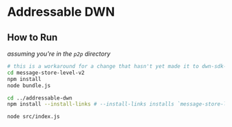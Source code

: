 # Addressable DWN

## How to Run
_assuming you're in the `p2p` directory_
```bash
# this is a workaround for a change that hasn't yet made it to dwn-sdk-js
cd message-store-level-v2
npm install
node bundle.js

cd ../addressable-dwn
npm install --install-links # --install-links installs `message-store-level-v2`

node src/index.js
```